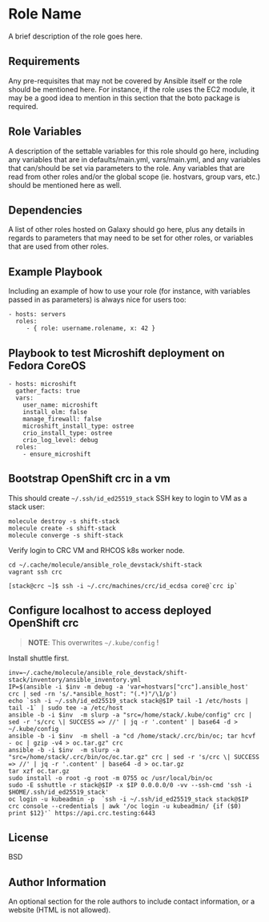 Role Name
=========

A brief description of the role goes here.

Requirements
------------

Any pre-requisites that may not be covered by Ansible itself or the role should be mentioned here. For instance, if the role uses the EC2 module, it may be a good idea to mention in this section that the boto package is required.

Role Variables
--------------

A description of the settable variables for this role should go here, including any variables that are in defaults/main.yml, vars/main.yml, and any variables that can/should be set via parameters to the role. Any variables that are read from other roles and/or the global scope (ie. hostvars, group vars, etc.) should be mentioned here as well.

Dependencies
------------

A list of other roles hosted on Galaxy should go here, plus any details in regards to parameters that may need to be set for other roles, or variables that are used from other roles.

Example Playbook
----------------

Including an example of how to use your role (for instance, with variables passed in as parameters) is always nice for users too:

    - hosts: servers
      roles:
         - { role: username.rolename, x: 42 }

Playbook to test Microshift deployment on Fedora CoreOS
-------------------------------------------------------

```
- hosts: microshift
  gather_facts: true
  vars:
    user_name: microshift
    install_olm: false
    manage_firewall: false
    microshift_install_type: ostree
    crio_install_type: ostree
    crio_log_level: debug
  roles:
    - ensure_microshift
```

Bootstrap OpenShift crc in a vm
-------------------------------

This should create ``~/.ssh/id_ed25519_stack`` SSH key to login to VM as a stack user:
```
molecule destroy -s shift-stack
molecule create -s shift-stack
molecule converge -s shift-stack
```
Verify login to CRC VM and RHCOS k8s worker node.
```
cd ~/.cache/molecule/ansible_role_devstack/shift-stack
vagrant ssh crc

[stack@crc ~]$ ssh -i ~/.crc/machines/crc/id_ecdsa core@`crc ip`
```

Configure localhost to access deployed OpenShift crc
----------------------------------------------------
> **NOTE**: This overwrites ``~/.kube/config`` !

Install shuttle first.

```
inv=~/.cache/molecule/ansible_role_devstack/shift-stack/inventory/ansible_inventory.yml
IP=$(ansible -i $inv -m debug -a 'var=hostvars["crc"].ansible_host' crc | sed -rn 's/.*ansible_host": "(.*)"/\1/p')
echo `ssh -i ~/.ssh/id_ed25519_stack stack@$IP tail -1 /etc/hosts | tail -1` | sudo tee -a /etc/host
ansible -b -i $inv  -m slurp -a "src=/home/stack/.kube/config" crc | sed -r 's/crc \| SUCCESS => //' | jq -r '.content' | base64 -d > ~/.kube/config
ansible -b -i $inv  -m shell -a "cd /home/stack/.crc/bin/oc; tar hcvf - oc | gzip -v4 > oc.tar.gz" crc
ansible -b -i $inv  -m slurp -a "src=/home/stack/.crc/bin/oc/oc.tar.gz" crc | sed -r 's/crc \| SUCCESS => //' | jq -r '.content' | base64 -d > oc.tar.gz
tar xzf oc.tar.gz
sudo install -o root -g root -m 0755 oc /usr/local/bin/oc
sudo -E sshuttle -r stack@$IP -x $IP 0.0.0.0/0 -vv --ssh-cmd 'ssh -i $HOME/.ssh/id_ed25519_stack'
oc login -u kubeadmin -p  `ssh -i ~/.ssh/id_ed25519_stack stack@$IP crc console --credentials | awk '/oc login -u kubeadmin/ {if ($0) print $12}'` https://api.crc.testing:6443
```

License
-------

BSD

Author Information
------------------

An optional section for the role authors to include contact information, or a website (HTML is not allowed).
